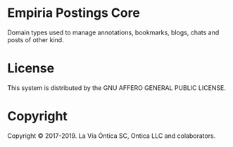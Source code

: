﻿# Empiria Postings Core

Domain types used to manage annotations, bookmarks, blogs, chats and posts of other kind.

# License

This system is distributed by the GNU AFFERO GENERAL PUBLIC LICENSE.

# Copyright

Copyright © 2017-2019. La Vía Óntica SC, Ontica LLC and colaborators.
